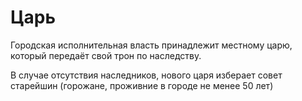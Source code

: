 # Царь

Городская исполнительная власть принадлежит местному царю, который передаёт свой трон по наследству.

В случае отсутствия наследников, нового царя изберает совет старейшин (горожане, проживние в городе не менее 50 лет)
